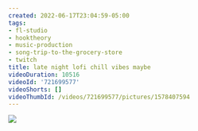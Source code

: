 ```yaml
---
created: 2022-06-17T23:04:59-05:00
tags:
- fl-studio
- hooktheory
- music-production
- song-trip-to-the-grocery-store
- twitch
title: late night lofi chill vibes maybe
videoDuration: 10516
videoId: '721699577'
videoShorts: []
videoThumbId: /videos/721699577/pictures/1578407594
---
```


![](20220618040459.jpg)
